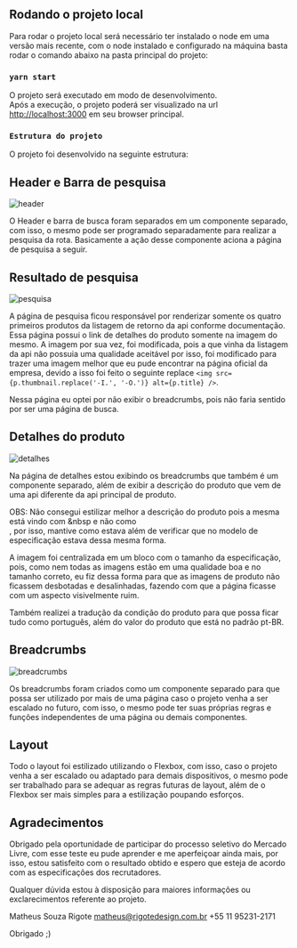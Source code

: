 ## Rodando o projeto local

Para rodar o projeto local será necessário ter instalado o node em uma versão mais recente, com o node instalado e configurado na máquina basta rodar o comando abaixo na pasta principal do projeto:

### `yarn start`

O projeto será executado em modo de desenvolvimento.<br />
Após a execução, o projeto poderá ser visualizado na url [http://localhost:3000](http://localhost:3000) em seu browser principal.

### `Estrutura do projeto`

O projeto foi desenvolvido na seguinte estrutura: <br />

## Header e Barra de pesquisa

![header](https://user-images.githubusercontent.com/10486867/72757986-39e7d900-3bb0-11ea-8be8-7818989bbac3.PNG) <br />

O Header e barra de busca foram separados em um componente separado, com isso, o mesmo pode ser programado separadamente para realizar a pesquisa da rota.
Basicamente a ação desse componente aciona a página de pesquisa a seguir.

## Resultado de pesquisa

![pesquisa](https://user-images.githubusercontent.com/10486867/72757990-453b0480-3bb0-11ea-87ed-ee6c5930ef76.PNG) <br />

A página de pesquisa ficou responsável por renderizar somente os quatro primeiros produtos da listagem de retorno da api conforme documentação.
Essa página possui o link de detalhes do produto somente na imagem do mesmo. A imagem por sua vez, foi modificada, pois a que vinha da listagem da api não possuia uma qualidade aceitável por isso, foi modificado para trazer uma imagem melhor que eu pude encontrar na página oficial da empresa, devido a isso foi feito o seguinte replace ```<img src={p.thumbnail.replace('-I.', '-O.')} alt={p.title} />```. <br />

Nessa página eu optei por não exibir o breadcrumbs, pois não faria sentido por ser uma página de busca.

## Detalhes do produto

![detalhes](https://user-images.githubusercontent.com/10486867/72758014-55eb7a80-3bb0-11ea-82c5-da90fde9d472.PNG) <br />

Na página de detalhes estou exibindo os breadcrumbs que também é um componente separado, além de exibir a descrição do produto que vem de uma api diferente da api principal de produto.

OBS: Não consegui estilizar melhor a descrição do produto pois a mesma está vindo com &nbsp e não como <br />, por isso, mantive como estava além de verificar que no modelo de especificação estava dessa mesma forma.

A imagem foi centralizada em um bloco com o tamanho da especificação, pois, como nem todas as imagens estão em uma qualidade boa e no tamanho correto, eu fiz dessa forma para que as imagens de produto não ficassem desbotadas e desalinhadas, fazendo com que a página ficasse com um aspecto visivelmente ruim.

Também realizei a tradução da condição do produto para que possa ficar tudo como português, além do valor do produto que está no padrão pt-BR.

## Breadcrumbs

![breadcrumbs](https://user-images.githubusercontent.com/10486867/72758046-63086980-3bb0-11ea-945b-a3d6de796814.PNG) <br />

Os breadcrumbs foram criados como um componente separado para que possa ser utilizado por mais de uma página caso o projeto venha a ser escalado no futuro, com isso, o mesmo pode ter suas próprias regras e funções independentes de uma página ou demais componentes.

## Layout

Todo o layout foi estilizado utilizando o Flexbox, com isso, caso o projeto venha a ser escalado ou adaptado para demais dispositivos, o mesmo pode ser trabalhado para se adequar as regras futuras de layout, além de o Flexbox ser mais simples para a estilização poupando esforços.

## Agradecimentos

Obrigado pela oportunidade de participar do processo seletivo do Mercado Livre, com esse teste eu pude aprender e me aperfeiçoar ainda mais, por isso, estou satisfeito com o resultado obtido e espero que esteja de acordo com as especificações dos recrutadores.

Qualquer dúvida estou à disposição para maiores informações ou exclarecimentos referente ao projeto.

Matheus Souza Rigote
matheus@rigotedesign.com.br
+55 11 95231-2171

Obrigado ;)
